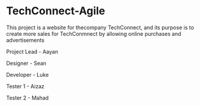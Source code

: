 # TechConnect-Agile
<p>This project is a website for thecompany TechConnect, and its purpose is to create more sales for TechConmnect by allowing online purchases and advertisements</p>

<p>Project Lead - Aayan</p>
<p>Designer - Sean</p>
<p>Developer - Luke</p>
<p>Tester 1 - Aizaz</p>
<p>Tester 2 - Mahad</p>
